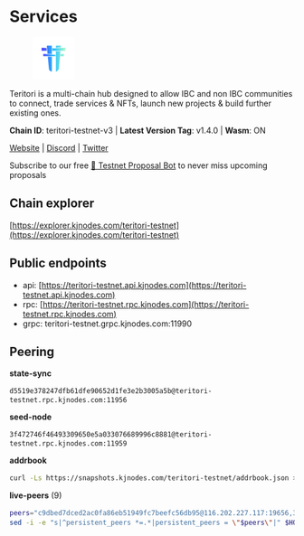 # Services

<figure><img src="https://raw.githubusercontent.com/kj89/cosmos-images/main/logos/teritori.png" alt=""><figcaption></figcaption></figure>

Teritori is a multi-chain hub designed to allow IBC and non IBC communities  to connect, trade services & NFTs, launch new projects & build further existing ones.

**Chain ID**: teritori-testnet-v3 | **Latest Version Tag**: v1.4.0 | **Wasm**: ON

[Website](https://teritori.com) | [Discord](https://discord.gg/teritori) | [Twitter](https://twitter.com/TeritoriNetwork)



Subscribe to our free [🤖 Testnet Proposal Bot](https://t.me/kjnodes_testnet_proposal_bot) to never miss upcoming proposals


## Chain explorer
[https://explorer.kjnodes.com/teritori-testnet](https://explorer.kjnodes.com/teritori-testnet)

## Public endpoints

* api: [https://teritori-testnet.api.kjnodes.com](https://teritori-testnet.api.kjnodes.com)
* rpc: [https://teritori-testnet.rpc.kjnodes.com](https://teritori-testnet.rpc.kjnodes.com)
* grpc: teritori-testnet.grpc.kjnodes.com:11990

## Peering

**state-sync**

```text
d5519e378247dfb61dfe90652d1fe3e2b3005a5b@teritori-testnet.rpc.kjnodes.com:11956
```

**seed-node**

```text
3f472746f46493309650e5a033076689996c8881@teritori-testnet.rpc.kjnodes.com:11959
```

**addrbook**
```bash
curl -Ls https://snapshots.kjnodes.com/teritori-testnet/addrbook.json > $HOME/.teritorid/config/addrbook.json
```

**live-peers** (9)
```bash
peers="c9dbed7dced2ac0fa86eb51949fc7beefc56db95@116.202.227.117:19656,303666c503cd27161529692de701f5b2d3a2f043@65.109.23.114:15956,4ebfdac0d496be2407c02202e5ad6f226a11b37a@65.21.134.202:26736,3614bc766d73bebf6b73737b6690af60e7f0683e@65.108.206.118:46656,b33ebb4672f929dddde1365c9678a39abfd881fb@54.202.144.51:26656,a2785cabecc10f591d9e8c396c8e162e95a206ec@65.108.226.183:15956,31413c99357d0cfc48a46767ade171db2ea0205e@135.181.138.160:46656,d5519e378247dfb61dfe90652d1fe3e2b3005a5b@65.109.68.190:11956,e1b331c1f3cba509960c65d6c6bc9b49532bcbaa@65.109.85.170:27656"
sed -i -e "s|^persistent_peers *=.*|persistent_peers = \"$peers\"|" $HOME/.teritorid/config/config.toml
```
